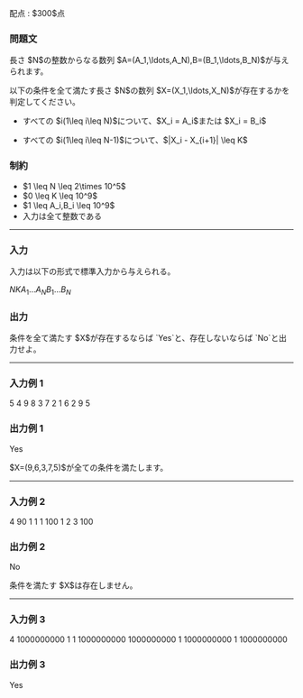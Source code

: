 
<div>

<span>

<span>

<p>
配点 : $300$点
</p>

<div>

<section>

### **問題文**

<p>
長さ $N$の整数からなる数列 $A=(A_1,\ldots,A_N),B=(B_1,\ldots,B_N)$が与えられます。  
</p>

<p>
以下の条件を全て満たす長さ $N$の数列 $X=(X_1,\ldots,X_N)$が存在するかを判定してください。  
</p>

<ul>

<li>

<p>
すべての $i(1\leq i\leq N)$について、$X_i = A_i$または $X_i = B_i$
</p>

</li>

<li>

<p>
すべての $i(1\leq i\leq N-1)$について、$|X_i - X_{i+1}| \leq K$
</p>

</li>

</ul>

</section>

</div>

<div>

<section>

### **制約**

<ul>

<li>
$1 \leq N \leq 2\times 10^5$
</li>

<li>
$0 \leq K \leq 10^9$
</li>

<li>
$1 \leq A_i,B_i \leq 10^9$
</li>

<li>
入力は全て整数である
</li>

</ul>

</section>

</div>

---

<div>

<div>

<section>

### **入力**

<p>
入力は以下の形式で標準入力から与えられる。
</p>

<div>

$N$$K$$A_1$$\ldots$$A_N$$B_1$$\ldots$$B_N$
</div>

</section>

</div>

<div>

<section>

### **出力**

<p>
条件を全て満たす $X$が存在するならば `Yes`と、存在しないならば `No`と出力せよ。  
</p>

</section>

</div>

</div>

---

<div>

<section>

### **入力例 1**

<div>

5 4
9 8 3 7 2
1 6 2 9 5

</div>

</section>

</div>

<div>

<section>

### **出力例 1**

<div>

Yes

</div>

<p>
$X=(9,6,3,7,5)$が全ての条件を満たします。  
</p>

</section>

</div>

---

<div>

<section>

### **入力例 2**

<div>

4 90
1 1 1 100
1 2 3 100

</div>

</section>

</div>

<div>

<section>

### **出力例 2**

<div>

No

</div>

<p>
条件を満たす $X$は存在しません。  
</p>

</section>

</div>

---

<div>

<section>

### **入力例 3**

<div>

4 1000000000
1 1 1000000000 1000000000
1 1000000000 1 1000000000

</div>

</section>

</div>

<div>

<section>

### **出力例 3**

<div>

Yes

</div>

</section>

</div>

</span>

</span>

</div>
